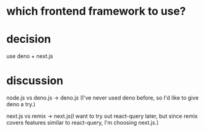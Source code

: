 # which frontend framework to use?

# decision
use deno + next.js

# discussion
node.js vs deno.js
-> deno.js (I've never used deno before, so I'd like to give deno a try.)

next.js vs remix -> next.js(I want to try out react-query later, but since remix covers features similar to react-query, I'm choosing next.js.)